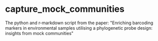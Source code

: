 # capture_mock_communities
The python and r-markdown script from the paper: "Enriching barcoding markers in environmental samples utilising a phylogenetic probe design: insights from mock communities"
